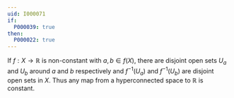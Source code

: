 ```yaml
---
uid: I000071
if:
  P000039: true
then:
  P000022: true
---
```


If $f:X \rightarrow \mathbb{R}$ is non-constant with $a,b \in f(X)$, there are disjoint open sets $U_a$ and $U_b$ around $a$ and $b$ respectively and $f^{-1}(U_a)$ and $f^{-1}(U_b)$ are disjoint open sets in $X$. Thus any map from a hyperconnected space to $\mathbb{R}$ is constant.

